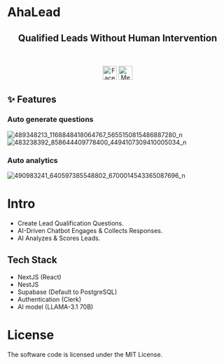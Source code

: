 # AhaLead

<div align="center">
  <strong>
  <h2>Qualified Leads Without Human Intervention</h2><br />
  </strong>
</div>

<div class="flex" align="center">
  <br />
  <img alt="Facebook" src="https://upload.wikimedia.org/wikipedia/commons/b/b8/2021_Facebook_icon.svg" width="32">
  <img alt="Messenger" src="https://upload.wikimedia.org/wikipedia/commons/b/be/Facebook_Messenger_logo_2020.svg" width="32">
</div>

## ✨ Features
### Auto generate questions

![489348213_1168848418064767_5655150815486887280_n](https://github.com/user-attachments/assets/a798b22d-4700-47f3-a10f-e14b2a2b979a)
![483238392_858644409778400_4494107309410005034_n](https://github.com/user-attachments/assets/a85426e5-d002-41e3-93f7-c899b0931d8d)

### Auto analytics

![490983241_640597385548802_6700014543365087696_n](https://github.com/user-attachments/assets/e457be14-6ecc-48d8-8b89-1744a713d864)

# Intro
- Create Lead Qualification Questions.
- AI-Driven Chatbot Engages & Collects Responses.
- AI Analyzes & Scores Leads.

## Tech Stack

- NextJS (React)
- NestJS
- Supabase (Default to PostgreSQL)
- Authentication (Clerk)
- AI model (LLAMA-3.1 70B)

# License

The software code is licensed under the MIT License.
